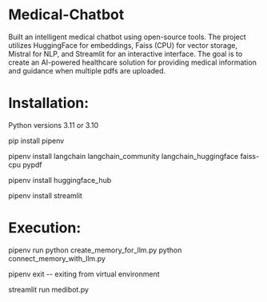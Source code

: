 # Medical-Chatbot
Built an intelligent medical chatbot using open-source tools. The project utilizes HuggingFace for embeddings, Faiss (CPU) for vector storage, Mistral for NLP, and Streamlit for an interactive interface. The goal is to create an AI-powered healthcare solution for providing medical information and guidance when multiple pdfs are uploaded.

# Installation:

Python versions 3.11 or 3.10

pip install pipenv

pipenv install langchain langchain_community langchain_huggingface faiss-cpu pypdf

pipenv install huggingface_hub

pipenv install streamlit

# Execution:
pipenv run python create_memory_for_llm.py
python connect_memory_with_llm.py

pipenv exit -- exiting from virtual environment

streamlit run medibot.py

